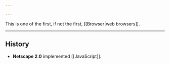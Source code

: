 ```yaml
---

---
```

This is one of the first, if not the first, [[Browser|web browsers]].

---

## History

-  **Netscape 2.0** implemented [[JavaScript]].